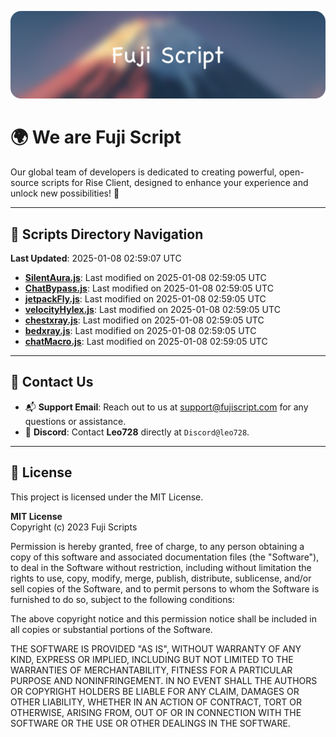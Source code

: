 ![Banner](.github/b.webp)

# 🌍 **We are Fuji Script**

Our global team of developers is dedicated to creating powerful, open-source scripts for Rise Client, designed to enhance your experience and unlock new possibilities! 🌟

---
<!-- SCRIPTS_NAVIGATION_START -->
## 📂 **Scripts Directory Navigation**

**Last Updated**: 2025-01-08 02:59:07 UTC

- **[SilentAura.js](scripts/SilentAura.js)**: Last modified on 2025-01-08 02:59:05 UTC
- **[ChatBypass.js](scripts/ChatBypass.js)**: Last modified on 2025-01-08 02:59:05 UTC
- **[jetpackFly.js](scripts/jetpackFly.js)**: Last modified on 2025-01-08 02:59:05 UTC
- **[velocityHylex.js](scripts/velocityHylex.js)**: Last modified on 2025-01-08 02:59:05 UTC
- **[chestxray.js](scripts/chestxray.js)**: Last modified on 2025-01-08 02:59:05 UTC
- **[bedxray.js](scripts/bedxray.js)**: Last modified on 2025-01-08 02:59:05 UTC
- **[chatMacro.js](scripts/chatMacro.js)**: Last modified on 2025-01-08 02:59:05 UTC

<!-- SCRIPTS_NAVIGATION_END -->

---

## 💬 **Contact Us**  
- 📬 **Support Email**: Reach out to us at [support@fujiscript.com](mailto:support@fujiscript.com) for any questions or assistance.  
- 💬 **Discord**: Contact **Leo728** directly at `Discord@leo728`.

---

## 📜 **License**

This project is licensed under the MIT License.  

**MIT License**  
Copyright (c) 2023 Fuji Scripts  

Permission is hereby granted, free of charge, to any person obtaining a copy of this software and associated documentation files (the "Software"), to deal in the Software without restriction, including without limitation the rights to use, copy, modify, merge, publish, distribute, sublicense, and/or sell copies of the Software, and to permit persons to whom the Software is furnished to do so, subject to the following conditions:  

The above copyright notice and this permission notice shall be included in all copies or substantial portions of the Software.  

THE SOFTWARE IS PROVIDED "AS IS", WITHOUT WARRANTY OF ANY KIND, EXPRESS OR IMPLIED, INCLUDING BUT NOT LIMITED TO THE WARRANTIES OF MERCHANTABILITY, FITNESS FOR A PARTICULAR PURPOSE AND NONINFRINGEMENT. IN NO EVENT SHALL THE AUTHORS OR COPYRIGHT HOLDERS BE LIABLE FOR ANY CLAIM, DAMAGES OR OTHER LIABILITY, WHETHER IN AN ACTION OF CONTRACT, TORT OR OTHERWISE, ARISING FROM, OUT OF OR IN CONNECTION WITH THE SOFTWARE OR THE USE OR OTHER DEALINGS IN THE SOFTWARE.  
